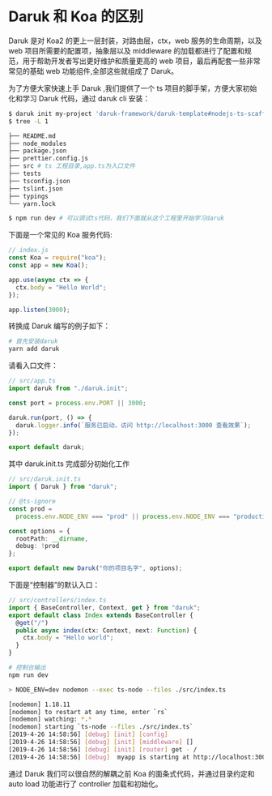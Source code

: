 # Daruk 和 Koa 的区别

Daruk 是对 Koa2 的更上一层封装，对路由层，ctx，web 服务的生命周期，以及 web 项目所需要的配置项，抽象层以及 middleware 的加载都进行了配置和规范，用于帮助开发者写出更好维护和质量更高的 web 项目，最后再配套一些非常常见的基础 web 功能组件,全部这些就组成了 Daruk。

为了方便大家快速上手 Daruk ,我们提供了一个 ts 项目的脚手架，方便大家初始化和学习 Daruk 代码，通过 daruk cli 安装：

```bash
$ daruk init my-project 'daruk-framework/daruk-template#nodejs-ts-scaffold'
$ tree -L 1

├── README.md
├── node_modules
├── package.json
├── prettier.config.js
├── src # ts 工程目录,app.ts为入口文件
├── tests
├── tsconfig.json
├── tslint.json
├── typings
└── yarn.lock

$ npm run dev # 可以调试ts代码，我们下面就从这个工程里开始学习daruk
```

下面是一个常见的 Koa 服务代码:

```js
// index.js
const Koa = require("koa");
const app = new Koa();

app.use(async ctx => {
  ctx.body = "Hello World";
});

app.listen(3000);
```

转换成 Daruk 编写的例子如下：

```bash
# 首先安装daruk
yarn add daruk
```

请看入口文件：

```ts
// src/app.ts
import daruk from "./daruk.init";

const port = process.env.PORT || 3000;

daruk.run(port, () => {
  daruk.logger.info(`服务已启动，访问 http://localhost:3000 查看效果`);
});

export default daruk;
```

其中 daruk.init.ts 完成部分初始化工作

```ts
// src/daruk.init.ts
import { Daruk } from "daruk";

// @ts-ignore
const prod =
  process.env.NODE_ENV === "prod" || process.env.NODE_ENV === "production";

const options = {
  rootPath: __dirname,
  debug: !prod
};

export default new Daruk("你的项目名字", options);
```

下面是“控制器”的默认入口：

```ts
// src/controllers/index.ts
import { BaseController, Context, get } from "daruk";
export default class Index extends BaseController {
  @get("/")
  public async index(ctx: Context, next: Function) {
    ctx.body = "Hello world";
  }
}
```

```bash
# 控制台输出
npm run dev

> NODE_ENV=dev nodemon --exec ts-node --files ./src/index.ts

[nodemon] 1.18.11
[nodemon] to restart at any time, enter `rs`
[nodemon] watching: *.*
[nodemon] starting `ts-node --files ./src/index.ts`
[2019-4-26 14:58:56] [debug] [init] [config]
[2019-4-26 14:58:56] [debug] [init] [middleware] []
[2019-4-26 14:58:56] [debug] [init] [router] get - /
[2019-4-26 14:58:56] [debug]  myapp is starting at http://localhost:3000
```

通过 Daruk 我们可以很自然的解耦之前 Koa 的面条式代码，并通过目录约定和 auto load 功能进行了 controller 加载和初始化。
